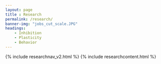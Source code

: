 ```yaml
--- 
layout: page
title : Research 
permalink: /research/
banner-img: "jobs_cut_scale.JPG"
headings:
    - Inhibition
    - Plasticity
    - Behavior
--- 
```

{% include researchnav_v2.html %}
{% include researchcontent.html %}
